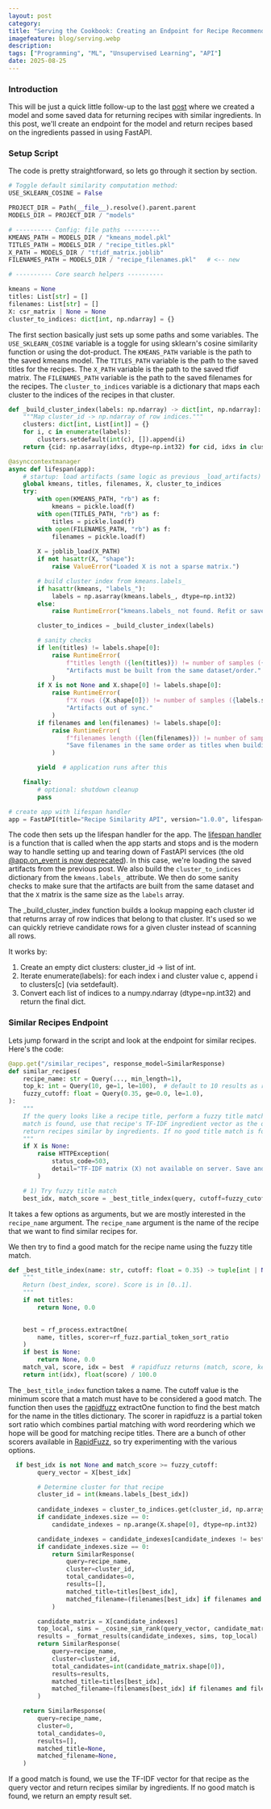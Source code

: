 ```yaml
---
layout: post
category: 
title: "Serving the Cookbook: Creating an Endpoint for Recipe Recommendations"
imagefeature: blog/serving.webp
description: 
tags: ["Programming", "ML", "Unsupervised Learning", "API"]
date: 2025-08-25
---
```

### Introduction

This will be just a quick little follow-up to the last [post](/posts/2025-08-25-clustering-the-cookbook-a-taste-of-unsupervised-learning) where we created a model and some saved data for returning recipes with similar ingredients.  In this post, we'll create an endpoint for the model and return recipes based on the ingredients passed in using FastAPI.

### Setup Script

The code is pretty straightforward, so lets go through it section by section.

```python
# Toggle default similarity computation method:
USE_SKLEARN_COSINE = False        

PROJECT_DIR = Path(__file__).resolve().parent.parent
MODELS_DIR = PROJECT_DIR / "models"

# ---------- Config: file paths ----------
KMEANS_PATH = MODELS_DIR / "kmeans_model.pkl"
TITLES_PATH = MODELS_DIR / "recipe_titles.pkl"
X_PATH = MODELS_DIR / "tfidf_matrix.joblib"
FILENAMES_PATH = MODELS_DIR / "recipe_filenames.pkl"   # <-- new

# ---------- Core search helpers ----------

kmeans = None
titles: List[str] = []
filenames: List[str] = []          
X: csr_matrix | None = None
cluster_to_indices: dict[int, np.ndarray] = {}
```

The first section basically just sets up some paths and some variables.  The `USE_SKLEARN_COSINE` variable is a toggle for using sklearn's cosine similarity function or using the dot-product.  The `KMEANS_PATH` variable is the path to the saved kmeans model.  The `TITLES_PATH` variable is the path to the saved titles for the recipes.  The `X_PATH` variable is the path to the saved tfidf matrix.  The `FILENAMES_PATH` variable is the path to the saved filenames for the recipes.  The `cluster_to_indices` variable is a dictionary that maps each cluster to the indices of the recipes in that cluster.

```python
def _build_cluster_index(labels: np.ndarray) -> dict[int, np.ndarray]:
    """Map cluster_id -> np.ndarray of row indices."""
    clusters: dict[int, List[int]] = {}
    for i, c in enumerate(labels):
        clusters.setdefault(int(c), []).append(i)
    return {cid: np.asarray(idxs, dtype=np.int32) for cid, idxs in clusters.items()}

@asynccontextmanager
async def lifespan(app):
    # startup: load artifacts (same logic as previous _load_artifacts)
    global kmeans, titles, filenames, X, cluster_to_indices
    try:
        with open(KMEANS_PATH, "rb") as f:
            kmeans = pickle.load(f)
        with open(TITLES_PATH, "rb") as f:
            titles = pickle.load(f)
        with open(FILENAMES_PATH, "rb") as f:
            filenames = pickle.load(f)
        
        X = joblib_load(X_PATH)
        if not hasattr(X, "shape"):
            raise ValueError("Loaded X is not a sparse matrix.")

        # build cluster index from kmeans.labels_
        if hasattr(kmeans, "labels_"):
            labels = np.asarray(kmeans.labels_, dtype=np.int32)
        else:
            raise RuntimeError("kmeans.labels_ not found. Refit or save labels separately.")

        cluster_to_indices = _build_cluster_index(labels)

        # sanity checks
        if len(titles) != labels.shape[0]:
            raise RuntimeError(
                f"titles length ({len(titles)}) != number of samples ({labels.shape[0]}). "
                "Artifacts must be built from the same dataset/order."
            )
        if X is not None and X.shape[0] != labels.shape[0]:
            raise RuntimeError(
                f"X rows ({X.shape[0]}) != number of samples ({labels.shape[0]}). "
                "Artifacts out of sync."
            )
        if filenames and len(filenames) != labels.shape[0]:
            raise RuntimeError(
                f"filenames length ({len(filenames)}) != number of samples ({labels.shape[0]}). "
                "Save filenames in the same order as titles when building artifacts."
            )

        yield  # application runs after this

    finally:
        # optional: shutdown cleanup
        pass

# create app with lifespan handler
app = FastAPI(title="Recipe Similarity API", version="1.0.0", lifespan=lifespan)
```
The code then sets up the lifespan handler for the app.  The [lifespan handler](https://fastapi.tiangolo.com/advanced/events/) is a function that is called when the app starts and stops and is the modern way to handle setting up and tearing down of FastAPI services (the old [@app.on_event is now deprecated](https://fastapi.tiangolo.com/advanced/events/#alternative-events-deprecated)).  In this case, we're loading the saved artifacts from the previous post.  We also build the `cluster_to_indices` dictionary from the `kmeans.labels_` attribute.  We then do some sanity checks to make sure that the artifacts are built from the same dataset and that the `X` matrix is the same size as the `labels` array.

The _build_cluster_index function builds a lookup mapping each cluster id that returns array of row indices that belong to that cluster. It's used so we can quickly retrieve candidate rows for a given cluster instead of scanning all rows.

It works by:

1) Create an empty dict clusters: cluster_id -> list of int.
2) Iterate enumerate(labels): for each index i and cluster value c, append i to clusters[c] (via setdefault).
3) Convert each list of indices to a numpy.ndarray (dtype=np.int32) and return the final dict.

### Similar Recipes Endpoint

Lets jump forward in the script and look at the endpoint for similar recipes.   Here's the code:

```python
@app.get("/similar_recipes", response_model=SimilarResponse)
def similar_recipes(
    recipe_name: str = Query(..., min_length=1),
    top_k: int = Query(10, ge=1, le=100),  # default to 10 results as requested
    fuzzy_cutoff: float = Query(0.35, ge=0.0, le=1.0),
):
    """
    If the query looks like a recipe title, perform a fuzzy title match. If a good title
    match is found, use that recipe's TF-IDF ingredient vector as the query vector and
    return recipes similar by ingredients. If no good title match is found, return an empty result set.
    """
    if X is None:
        raise HTTPException(
            status_code=503,
            detail="TF-IDF matrix (X) not available on server. Save and deploy tfidf_matrix.joblib.",
        )

    # 1) Try fuzzy title match
    best_idx, match_score = _best_title_index(query, cutoff=fuzzy_cutoff)
```    
   
It takes a few options as arguments, but we are mostly interested in the `recipe_name` argument.  The `recipe_name` argument is the name of the recipe that we want to find similar recipes for.  

We then try to find a good match for the recipe name using the fuzzy title match.  

```python
def _best_title_index(name: str, cutoff: float = 0.35) -> tuple[int | None, float]:
    """
    Return (best_index, score). Score is in [0..1]. 
    """
    if not titles:
        return None, 0.0

    
    best = rf_process.extractOne(
        name, titles, scorer=rf_fuzz.partial_token_sort_ratio
    )
    if best is None:
        return None, 0.0
    match_val, score, idx = best  # rapidfuzz returns (match, score, key)
    return int(idx), float(score) / 100.0    
```

The `_best_title_index` function takes a name.  The cutoff value is the minimum score that a match must have to be considered a good match.  The function then uses the [rapidfuzz](https://rapidfuzz.github.io/RapidFuzz/Usage/process.html#rapidfuzz.process.extractOne) extractOne function to find the best match for the name in the titles dictionary.  The scorer in rapidfuzz is a partial token sort ratio which combines partial matching with word reordering which we hope will be good for matching recipe titles.  There are a bunch of other scorers available in [RapidFuzz](https://rapidfuzz.github.io/RapidFuzz/Usage/fuzz.html#partial-token-sort-ratio), so try experimenting with the various options.

```python
  if best_idx is not None and match_score >= fuzzy_cutoff:
        query_vector = X[best_idx]

        # Determine cluster for that recipe
        cluster_id = int(kmeans.labels_[best_idx])
        
        candidate_indexes = cluster_to_indices.get(cluster_id, np.array([], dtype=np.int32))
        if candidate_indexes.size == 0:
            candidate_indexes = np.arange(X.shape[0], dtype=np.int32)

        candidate_indexes = candidate_indexes[candidate_indexes != best_idx]
        if candidate_indexes.size == 0:
            return SimilarResponse(
                query=recipe_name,
                cluster=cluster_id,
                total_candidates=0,
                results=[],
                matched_title=titles[best_idx],
                matched_filename=(filenames[best_idx] if filenames and filenames[best_idx] else None),
            )

        candidate_matrix = X[candidate_indexes]
        top_local, sims = _cosine_sim_rank(query_vector, candidate_matrix, top_k=min(top_k, candidate_matrix.shape[0]), use_sklearn=USE_SKLEARN_COSINE)
        results = _format_results(candidate_indexes, sims, top_local)
        return SimilarResponse(
            query=recipe_name,
            cluster=cluster_id,
            total_candidates=int(candidate_matrix.shape[0]),
            results=results,
            matched_title=titles[best_idx],
            matched_filename=(filenames[best_idx] if filenames and filenames[best_idx] else None),
        )

    return SimilarResponse(
        query=recipe_name,
        cluster=0,
        total_candidates=0,
        results=[],
        matched_title=None,
        matched_filename=None,
    )
```

If a good match is found, we use the TF-IDF vector for that recipe as the query vector and return recipes similar by ingredients.  If no good match is found, we return an empty result set.

